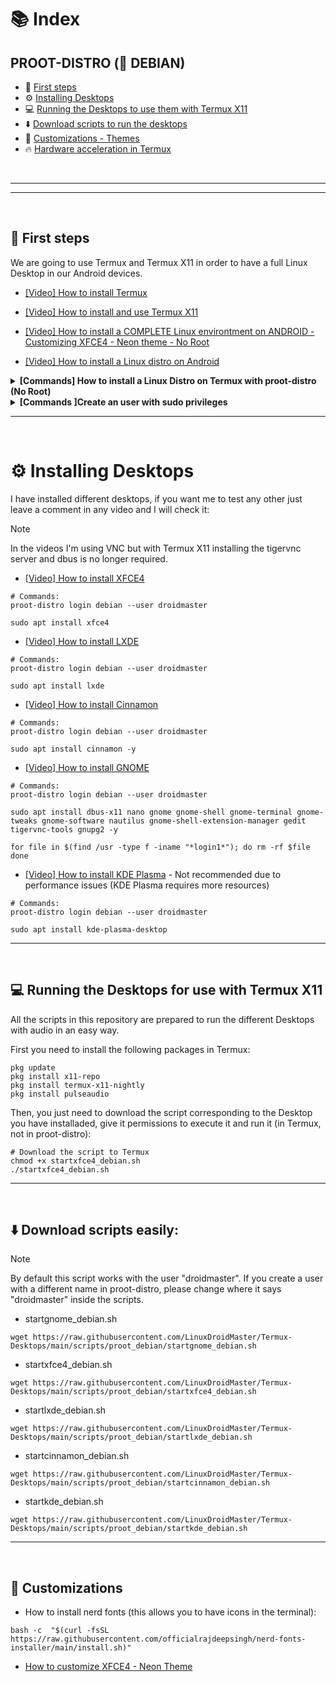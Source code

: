 # 📚 Index

## PROOT-DISTRO (🍥 DEBIAN)
* 🏁 [First steps](#first-steps)
* ⚙️ [Installing Desktops](#installing-desktops)
* 💻 [Running the Desktops to use them with Termux X11](#running-desktops)
* ⬇️ [Download scripts to run the desktops](#easy-download)
* 🎨 [Customizations - Themes](#customizations)
* 🔥 [Hardware acceleration in Termux](https://github.com/LinuxDroidMaster/Termux-Desktops/blob/main/Documentation/HardwareAcceleration.md)

<br>

---  
---  

<br>

## 🏁 First steps <a name=first-steps></a>
We are going to use Termux and Termux X11 in order to have a full Linux Desktop in our Android devices. 

* [[Video] How to install Termux](https://www.youtube.com/watch?v=OMJAyq5NHp0)

* [[Video] How to install and use Termux X11](https://www.youtube.com/watch?v=mXkXzFqSeYE)

* [[Video] How to install a COMPLETE Linux environtment on ANDROID - Customizing XFCE4 - Neon theme - No Root](https://www.youtube.com/watch?v=rDHyPw_7ETs)

* [[Video] How to install a Linux distro on Android](https://www.youtube.com/watch?v=OMJAyq5NHp0)

<details>
<summary><strong> [Commands] How to install a Linux Distro on Termux with proot-distro (No Root)</strong></summary>

You can check the video described in the First Steps section. The written steps are the following ones: 

1. Open Termux
2. Install proot-distro  
```
pkg update
pkg install proot-distro
```
3. Install Debian (or the distor you prefer)
```
proot-distro install debian
```
4 Log in to the distro 
```
proot-distro login debian
```
</details>

<details>
<summary><strong>[Commands ]Create an user with sudo privileges</summary></strong>

The steps are described in the video linked in the previous point. 

1. Install needed packages
```
apt update -y
apt install sudo nano adduser -y
```
2. Create an user
```
adduser droidmaster
```
3. Give the user sudo privileges
```
nano /etc/sudoers

# Add the following line to the file
droidmaster ALL=(ALL:ALL) ALL
```
4. Check you can execute sudo commands (it should return `root`)
```
sudo whoami 
```  

</details>  

---  
<br>

# ⚙️ Installing Desktops <a name=installing-desktops></a> 

I have installed different desktops, if you want me to test any other just leave a comment in any video and I will check it: 

> [!NOTE]
> In the videos I'm using VNC but with Termux X11 installing the tigervnc server and dbus is no longer required.

* [[Video] How to install XFCE4](https://www.youtube.com/watch?v=LO8LWh5tPg8&list=PL4worxVHtqXo8EPHfLcoy5tPwjVSaqdB5&index=6)

```
# Commands: 
proot-distro login debian --user droidmaster
```
```
sudo apt install xfce4
```

* [[Video] How to install LXDE](https://www.youtube.com/watch?v=9b9_9YNsCXc)
```
# Commands: 
proot-distro login debian --user droidmaster
```
```
sudo apt install lxde
```

* [[Video] How to install Cinnamon](https://youtu.be/_wZO5RZu2R8?feature=shared)
```
# Commands: 
proot-distro login debian --user droidmaster
```
```
sudo apt install cinnamon -y
```

* [[Video] How to install GNOME](https://www.youtube.com/watch?v=XedxyTTHYnI)
```
# Commands: 
proot-distro login debian --user droidmaster
```
```
sudo apt install dbus-x11 nano gnome gnome-shell gnome-terminal gnome-tweaks gnome-software nautilus gnome-shell-extension-manager gedit tigervnc-tools gnupg2 -y
```
```
for file in $(find /usr -type f -iname "*login1*"); do rm -rf $file
done
```

* [[Video] How to install KDE Plasma](https://www.youtube.com/watch?v=fru4SWvUowI&list=PL4worxVHtqXo8EPHfLcoy5tPwjVSaqdB5&index=2)  - Not recommended due to performance issues (KDE Plasma requires more resources)
```
# Commands: 
proot-distro login debian --user droidmaster
```
```
sudo apt install kde-plasma-desktop
```

---  
<br>

## 💻 Running the Desktops for use with Termux X11 <a name=running-desktops></a>
All the scripts in this repository are prepared to run the different Desktops with audio in an easy way. 

First you need to install the following packages in Termux: 
```
pkg update
pkg install x11-repo
pkg install termux-x11-nightly
pkg install pulseaudio
```

Then, you just need to download the script corresponding to the Desktop you have installaded, give it permissions to execute it and run it (in Termux, not in proot-distro): 
```
# Download the script to Termux
chmod +x startxfce4_debian.sh
./startxfce4_debian.sh
```

---  
<br>

## ⬇️ Download scripts easily: <a name=easy-download></a> 

> [!NOTE]  
> By default this script works with the user "droidmaster". If you create a user with a different name in proot-distro, please change where it says "droidmaster" inside the scripts.

* startgnome_debian.sh
```
wget https://raw.githubusercontent.com/LinuxDroidMaster/Termux-Desktops/main/scripts/proot_debian/startgnome_debian.sh
```

* startxfce4_debian.sh
```
wget https://raw.githubusercontent.com/LinuxDroidMaster/Termux-Desktops/main/scripts/proot_debian/startxfce4_debian.sh
```

* startlxde_debian.sh
```
wget https://raw.githubusercontent.com/LinuxDroidMaster/Termux-Desktops/main/scripts/proot_debian/startlxde_debian.sh
```

* startcinnamon_debian.sh
```
wget https://raw.githubusercontent.com/LinuxDroidMaster/Termux-Desktops/main/scripts/proot_debian/startcinnamon_debian.sh
```

* startkde_debian.sh
```
wget https://raw.githubusercontent.com/LinuxDroidMaster/Termux-Desktops/main/scripts/proot_debian/startkde_debian.sh
```
---  
<br>

## 🎨 Customizations <a name=customizations></a>
* How to install nerd fonts (this allows you to have icons in the terminal):
```
bash -c  "$(curl -fsSL https://raw.githubusercontent.com/officialrajdeepsingh/nerd-fonts-installer/main/install.sh)"
```
* [How to customize XFCE4 - Neon Theme](https://www.youtube.com/watch?v=rDHyPw_7ETs)